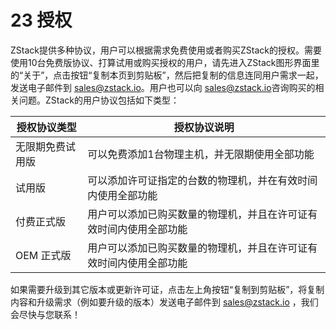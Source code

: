 # 23 授权

ZStack提供多种协议，用户可以根据需求免费使用或者购买ZStack的授权。需要使用10台免费版协议、打算试用或购买授权的用户，请先进入ZStack图形界面里的“关于”，点击按钮“复制本页到剪贴板”，然后把复制的信息连同用户需求一起，发送电子邮件到 [sales@zstack.io](mailto:sales@zstack.io)。用户也可以向 [sales@zstack.io](mailto:sales@zstack.io)咨询购买的相关问题。ZStack的用户协议包括如下类型：

|授权协议类型|授权协议说明|
| --- | --- |
|无限期免费试用版|可以免费添加1台物理主机，并无限期使用全部功能
|试用版 | 可以添加许可证指定的台数的物理机，并在有效时间内使用全部功能 |
| 付费正式版 | 用户可以添加已购买数量的物理机，并且在许可证有效时间内使用全部功能|
| OEM 正式版 | 用户可以添加已购买数量的物理机，并且在许可证有效时间内使用全部功能|

如果需要升级到其它版本或更新许可证，点击左上角按钮“复制到剪贴板”，将复制内容和升级需求（例如要升级的版本）发送电子邮件到 sales@zstack.io ，我们会尽快与您联系！